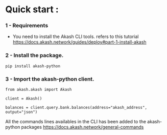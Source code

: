 # Quick start :

### 1 - Requirements 
- You need to install the Akash CLI tools. refers to this tutorial 
    https://docs.akash.network/guides/deploy#part-1-install-akash

### 2 - Install the package.
```
pip install akash-python
```

### 3 - Import the akash-python client.

```
from akash.akash import Akash

client = Akash()

balances = client.query.bank.balances(address="akash_address", output="json")
```

All the commands lines availables in the CLI has been added to the akash-python packages
https://docs.akash.network/general-commands